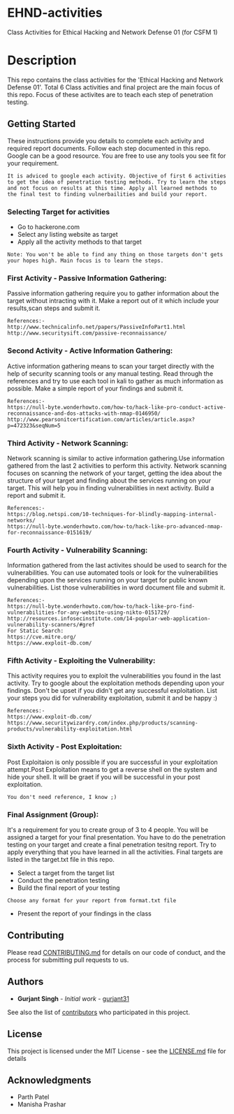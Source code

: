 # EHND-activities
Class Activities for Ethical Hacking and Network Defense 01 (for CSFM 1)

# Description 

This repo contains the class activities for the 'Ethical Hacking and Network Defense 01'. Total 6 Class activities and final project are the main focus of this repo. Focus of these activites are to teach each step of penetration testing. 

## Getting Started

These instructions provide you details to complete each activity and required report documents. Follow each step documented in this repo. Google can be a good resource. You are free to use any tools you see fit for your requirement.


```
It is adviced to google each activity. Objective of first 6 activities to get the idea of penetration testing methods. Try to learn the steps and not focus on results at this time. Apply all learned methods to the final test to finding vulnerbailities and build your report.
```
### Selecting Target for activities
* Go to hackerone.com
* Select any listing website as target
* Apply all the activity methods to that target

```
Note: You won't be able to find any thing on those targets don't gets your hopes high. Main focus is to learn the steps.
```


### First Activity - Passive Information Gathering:
Passive information gathering require you to gather information about the target without intracting with it. Make a report out of it which include your results,scan steps and submit it.

```
References:-
http://www.technicalinfo.net/papers/PassiveInfoPart1.html
http://www.securitysift.com/passive-reconnaissance/
```

### Second Activity - Active Information Gathering:
Active information gathering means to scan your target directly with the help of security scanning tools or any manual testing. Read through the references and try to use each tool in kali to gather as much information as possible. Make a simple report of your findings and submit it.

```
References:-
https://null-byte.wonderhowto.com/how-to/hack-like-pro-conduct-active-reconnaissance-and-dos-attacks-with-nmap-0146950/
http://www.pearsonitcertification.com/articles/article.aspx?p=472323&seqNum=5
```

### Third Activity - Network Scanning:
Network scanning is similar to active information gathering.Use information gathered from the last 2 activities to perform this activity. Network scanning focuses on scanning the network of your target, getting the idea about the structure of your target and finding about the services running on your target. This will help you in finding vulnerabilities in next activity. Build a report and submit it.

```
References:-
https://blog.netspi.com/10-techniques-for-blindly-mapping-internal-networks/
https://null-byte.wonderhowto.com/how-to/hack-like-pro-advanced-nmap-for-reconnaissance-0151619/
```

### Fourth Activity - Vulnerability Scanning:
Information gathered from the last activites should be used to search for the vulnerabilities. You can use automated tools or look for the vulnerabilities depending upon the services running on your target for public known vulnerabilities. List those vulnerabilities in word document file and submit it.
```
References:-
https://null-byte.wonderhowto.com/how-to/hack-like-pro-find-vulnerabilities-for-any-website-using-nikto-0151729/
http://resources.infosecinstitute.com/14-popular-web-application-vulnerability-scanners/#gref
For Static Search:
https://cve.mitre.org/
https://www.exploit-db.com/
```

### Fifth Activity - Exploiting the Vulnerability:
This activity requires you to exploit the vulnerabilities you found in the last activity. Try to google about the exploitation methods depending upon your findings. Don't be upset if you didn't get any successful exploitation. List your steps you did for vulnerability exploitation, submit it and be happy :)

```
References:-
https://www.exploit-db.com/
https://www.securitywizardry.com/index.php/products/scanning-products/vulnerability-exploitation.html
```

### Sixth Activity - Post Exploitation:
Post Exploitaion is only possible if you are successful in your exploitation attempt.Post Exploitation means to get a reverse shell on the system and hide your shell. It will be graet if you will be successful in your post exploitation.

```
You don't need reference, I know ;)
```

### Final Assignment (Group):

It's a requirement for you to create group of 3 to 4 people. You will be assigned a target for your final presentation. You have to do the penetration testing on your target and create a final penetration tesitng report. Try to apply everything that you have learned in all the activities. Final targets are listed in the target.txt file in this repo. 
* Select a target from the target list
* Conduct the penetration testing
* Build the final report of your testing
```
Choose any format for your report from format.txt file
```
* Present the report of your findings in the class


## Contributing

Please read [CONTRIBUTING.md](https://gist.github.com/PurpleBooth/b24679402957c63ec426) for details on our code of conduct, and the process for submitting pull requests to us.

## Authors

* **Gurjant Singh** - *Initial work* - [gurjant31](https://github.com/gurjant31)

See also the list of [contributors](https://github.com/your/project/contributors) who participated in this project.

## License

This project is licensed under the MIT License - see the [LICENSE.md](LICENSE.md) file for details

## Acknowledgments

* Parth Patel
* Manisha Prashar

